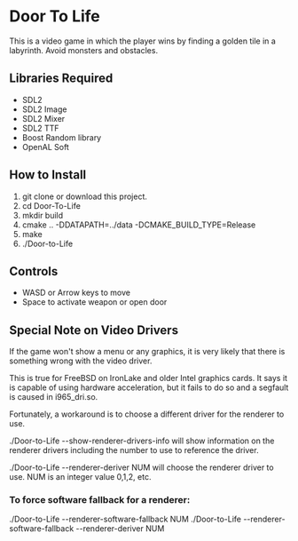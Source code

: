 # Door To Life

This is a video game in which the player wins by finding a golden tile in a labyrinth. Avoid monsters and obstacles.

## Libraries Required
- SDL2
- SDL2 Image
- SDL2 Mixer
- SDL2 TTF
- Boost Random library
- OpenAL Soft

## How to Install

1. git clone or download this project.
2. cd Door-To-Life
3. mkdir build
4. cmake .. -DDATAPATH=../data -DCMAKE_BUILD_TYPE=Release
5. make
6. ./Door-to-Life


## Controls
- WASD or Arrow keys to move
- Space to activate weapon or open door

## Special Note on Video Drivers

If the game won't show a menu or any graphics, it is very likely that there is something wrong with the video driver.

This is true for FreeBSD on IronLake and older Intel graphics cards. 
It says it is capable of using hardware acceleration, but it fails to do so and a segfault is caused in i965_dri.so.

Fortunately, a workaround is to choose a different driver for the renderer to use.

./Door-to-Life --show-renderer-drivers-info will show information on the renderer drivers including the number to use to reference the driver.

./Door-to-Life --renderer-deriver NUM will choose the renderer driver to use. NUM is an integer value 0,1,2, etc.

### To force software fallback for a renderer:
./Door-to-Life --renderer-software-fallback NUM
./Door-to-Life --renderer-software-fallback --renderer-deriver NUM
